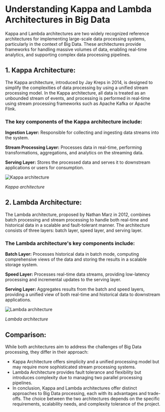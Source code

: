 # Understanding Kappa and Lambda Architectures in Big Data

Kappa and Lambda architectures are two widely recognized reference architectures for implementing large-scale data processing systems, particularly in the context of Big Data. These architectures provide frameworks for handling massive volumes of data, enabling real-time analytics, and supporting complex data processing pipelines.

## 1. Kappa Architecture:

The Kappa architecture, introduced by Jay Kreps in 2014, is designed to simplify the complexities of data processing by using a unified stream processing model. In the Kappa architecture, all data is treated as an unbounded stream of events, and processing is performed in real-time using stream processing frameworks such as Apache Kafka or Apache Flink.

### The key components of the Kappa architecture include:

**Ingestion Layer:** Responsible for collecting and ingesting data streams into the system.

**Stream Processing Layer:** Processes data in real-time, performing transformations, aggregations, and analytics on the streaming data.

**Serving Layer:** Stores the processed data and serves it to downstream applications or users for consumption.

![Kappa architecture](https://www.kai-waehner.de/wp-content/uploads/2021/09/Kappa-Architecture-with-one-Pipeline-for-Real-Time-and-Batch-1024x442.png)

*Kappa architecture*

## 2. Lambda Architecture:

The Lambda architecture, proposed by Nathan Marz in 2012, combines batch processing and stream processing to handle both real-time and historical data in a scalable and fault-tolerant manner. The architecture consists of three layers: batch layer, speed layer, and serving layer.

### The Lambda architecture's key components include:

**Batch Layer:** Processes historical data in batch mode, computing comprehensive views of the data and storing the results in a scalable storage system.

**Speed Layer:** Processes real-time data streams, providing low-latency processing and incremental updates to the serving layer.

**Serving Layer:** Aggregates results from the batch and speed layers, providing a unified view of both real-time and historical data to downstream applications.

![Lambda architecture](https://www.kai-waehner.de/wp-content/uploads/2021/09/Lambda-Architecture-with-Two-Separate-Serving-Layers-1024x490.png)

*Lambda architecture*


## Comparison:

While both architectures aim to address the challenges of Big Data processing, they differ in their approach:

- Kappa Architecture offers simplicity and a unified processing model but may require more sophisticated stream processing systems.
- Lambda Architecture provides fault tolerance and flexibility but introduces complexity due to managing two parallel processing pipelines.
- In conclusion, Kappa and Lambda architectures offer distinct approaches to Big Data processing, each with its advantages and trade-offs. The choice between the two architectures depends on the specific requirements, scalability needs, and complexity tolerance of the project.
